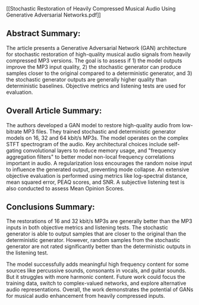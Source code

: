 [[Stochastic Restoration of Heavily Compressed Musical Audio Using Generative Adversarial Networks.pdf]]

## Abstract Summary:
The article presents a Generative Adversarial Network (GAN) architecture for stochastic restoration of high-quality musical audio signals from heavily compressed MP3 versions. The goal is to assess if 1) the model outputs improve the MP3 input quality, 2) the stochastic generator can produce samples closer to the original compared to a deterministic generator, and 3) the stochastic generator outputs are generally higher quality than deterministic baselines. Objective metrics and listening tests are used for evaluation.

## Overall Article Summary:
The authors developed a GAN model to restore high-quality audio from low-bitrate MP3 files. They trained stochastic and deterministic generator models on 16, 32 and 64 kbit/s MP3s. The model operates on the complex STFT spectrogram of the audio. Key architectural choices include self-gating convolutional layers to reduce memory usage, and "frequency aggregation filters" to better model non-local frequency correlations important in audio. A regularization loss encourages the random noise input to influence the generated output, preventing mode collapse. An extensive objective evaluation is performed using metrics like log-spectral distance, mean squared error, PEAQ scores, and SNR. A subjective listening test is also conducted to assess Mean Opinion Scores. 

## Conclusions Summary:
The restorations of 16 and 32 kbit/s MP3s are generally better than the MP3 inputs in both objective metrics and listening tests. The stochastic generator is able to output samples that are closer to the original than the deterministic generator. However, random samples from the stochastic generator are not rated significantly better than the deterministic outputs in the listening test.

The model successfully adds meaningful high frequency content for some sources like percussive sounds, consonants in vocals, and guitar sounds. But it struggles with more harmonic content. Future work could focus the training data, switch to complex-valued networks, and explore alternative audio representations. Overall, the work demonstrates the potential of GANs for musical audio enhancement from heavily compressed inputs.